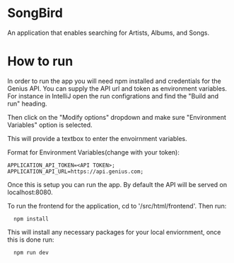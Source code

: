 # SongBird

An application that enables searching for Artists, Albums, and Songs.

# How to run
  In order to run the app you will need npm installed and credentials for the Genius API. 
  You can supply the API url and token as environment variables. For instance in IntelliJ open the run configrations and find the "Build and run" heading. 
  
  Then click on the "Modify options" dropdown and make sure "Environment Variables" option is selected. 
  
  This will provide a textbox to enter the envoirnment variables.
  
  Format for Environment Variables(change <API TOKEN> with your token):
    
    APPLICATION_API_TOKEN=<API TOKEN>;
    APPLICATION_API_URL=https://api.genius.com;

  Once this is setup you can run the app. By default the API will be served on localhost:8080.

  To run the frontend for the application, cd to '/src/html/frontend'. Then run:
      
      npm install
      
  This will install any necessary packages for your local enviornment, once this is done run:
      
      npm run dev
  
